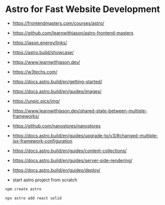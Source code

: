 # Astro for Fast Website Development

- <https://frontendmasters.com/courses/astro/>

* <https://github.com/learnwithjason/astro-frontend-masters>
* <https://jason.energy/links/>
* <https://astro.build/showcase/>
* <https://www.learnwithjason.dev/>
* <https://w3techs.com/>
* <https://docs.astro.build/en/getting-started/>
* <https://docs.astro.build/en/guides/images/>
* <https://unpic.pics/img/>
* <https://www.learnwithjason.dev/shared-state-between-multiple-frameworks/>
* <https://github.com/nanostores/nanostores>
* <https://docs.astro.build/en/guides/upgrade-to/v3/#changed-multiple-jsx-framework-configuration>
* <https://docs.astro.build/en/guides/content-collections/>
* <https://docs.astro.build/en/guides/server-side-rendering/>
* <https://docs.astro.build/en/guides/deploy/>

* start astro project from scratch

```bash
npm create astro
```

```bash
npx astro add react solid
```
